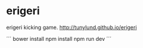 # erigeri
erigeri kicking game. http://tunylund.github.io/erigeri

´´´
bower install
npm install
npm run dev
´´´
